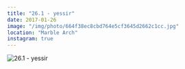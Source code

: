 ```yaml
---
title: "26.1 - yessir"
date: 2017-01-26
image: "/img/photo/664f38ec8cbd764e5cf3645d2662c1cc.jpg"
location: "Marble Arch"
instagram: true
---
```


![26.1 - yessir](/img/photo/664f38ec8cbd764e5cf3645d2662c1cc.jpg)
